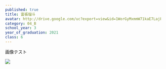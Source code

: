 ```yaml
---
published: true
title: 富張瑠斗
avatar: http://drive.google.com/uc?export=view&id=1WorGyMxmmW71kaE7LajF2mddhkPmng9Z
category: 04_B
school_year: 3
year_of_graduation: 2021
class: 6
---
```

画像テスト

![](https://lh3.googleusercontent.com/-j6gWzIjMSao/XsbJRy0lsbI/AAAAAAAACrI/fAW5EypHjCATFnHBP8EP5uXcXI0QPZXcQCLcBGAsYHQ/defult-min.png)